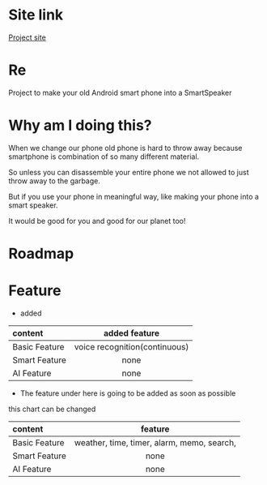 # Site link
[Project site](https://neo81389.github.io/Re/)

# Re
Project to make your old Android smart phone into a SmartSpeaker

# Why am I doing this?
When we change our phone old phone is hard to throw away because smartphone is combination of so many different material.

So unless you can disassemble your entire phone we not allowed to just throw away to the garbage.

But if you use your phone in meaningful way, like making your phone into a smart speaker.

It would be good for you and good for our planet too!

# Roadmap

# Feature
- added

| content | added feature |
| :------------ | :-----------: |
| Basic Feature | voice recognition(continuous) |
| Smart Feature | none |
| AI Feature | none |

- The feature under here is going to be added as soon as possible

this chart can be changed

| content | feature |
| :------------ | :-----------: |
| Basic Feature | weather, time, timer, alarm, memo, search,  |
| Smart Feature | none |
| AI Feature | none |
